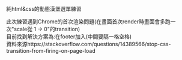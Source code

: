 純html&css的動態漢堡選單練習

此次練習遇到Chrome的首次渲染問題(在畫面首次render時畫面會多跑一次"scale從 1 -> 0"的transition)  
目前找到解決方案為:在footer加入<script> </script>(中間要隔一格空格)  
資料來源https://stackoverflow.com/questions/14389566/stop-css-transition-from-firing-on-page-load

